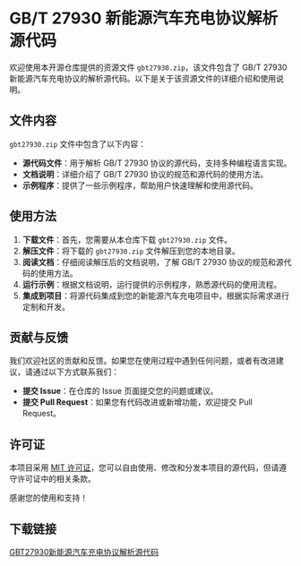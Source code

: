 # GB/T 27930 新能源汽车充电协议解析源代码

欢迎使用本开源仓库提供的资源文件 `gbt27930.zip`，该文件包含了 GB/T 27930 新能源汽车充电协议的解析源代码。以下是关于该资源文件的详细介绍和使用说明。

## 文件内容

`gbt27930.zip` 文件中包含了以下内容：

- **源代码文件**：用于解析 GB/T 27930 协议的源代码，支持多种编程语言实现。
- **文档说明**：详细介绍了 GB/T 27930 协议的规范和源代码的使用方法。
- **示例程序**：提供了一些示例程序，帮助用户快速理解和使用源代码。

## 使用方法

1. **下载文件**：首先，您需要从本仓库下载 `gbt27930.zip` 文件。
2. **解压文件**：将下载的 `gbt27930.zip` 文件解压到您的本地目录。
3. **阅读文档**：仔细阅读解压后的文档说明，了解 GB/T 27930 协议的规范和源代码的使用方法。
4. **运行示例**：根据文档说明，运行提供的示例程序，熟悉源代码的使用流程。
5. **集成到项目**：将源代码集成到您的新能源汽车充电项目中，根据实际需求进行定制和开发。

## 贡献与反馈

我们欢迎社区的贡献和反馈。如果您在使用过程中遇到任何问题，或者有改进建议，请通过以下方式联系我们：

- **提交 Issue**：在仓库的 Issue 页面提交您的问题或建议。
- **提交 Pull Request**：如果您有代码改进或新增功能，欢迎提交 Pull Request。

## 许可证

本项目采用 [MIT 许可证](LICENSE)，您可以自由使用、修改和分发本项目的源代码，但请遵守许可证中的相关条款。

感谢您的使用和支持！

## 下载链接

[GBT27930新能源汽车充电协议解析源代码](https://pan.quark.cn/s/ba0131da3a01)